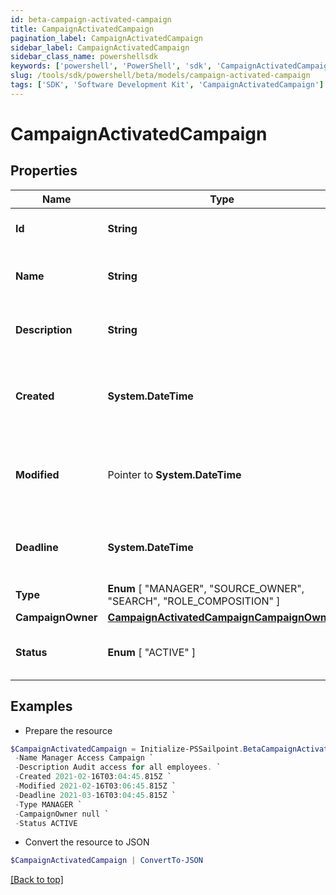 ```yaml
---
id: beta-campaign-activated-campaign
title: CampaignActivatedCampaign
pagination_label: CampaignActivatedCampaign
sidebar_label: CampaignActivatedCampaign
sidebar_class_name: powershellsdk
keywords: ['powershell', 'PowerShell', 'sdk', 'CampaignActivatedCampaign'] 
slug: /tools/sdk/powershell/beta/models/campaign-activated-campaign
tags: ['SDK', 'Software Development Kit', 'CampaignActivatedCampaign']
---
```



# CampaignActivatedCampaign

## Properties

Name | Type | Description | Notes
------------ | ------------- | ------------- | -------------
**Id** |  **String** | Unique ID for the campaign. | [required]
**Name** |  **String** | The human friendly name of the campaign. | [required]
**Description** |  **String** | Extended description of the campaign. | [required]
**Created** |  **System.DateTime** | The date and time the campaign was created. | [required]
**Modified** |  Pointer to **System.DateTime** | The date and time the campaign was last modified. | [optional] 
**Deadline** |  **System.DateTime** | The date and time the campaign is due. | [required]
**Type** |   **Enum** [  "MANAGER",    "SOURCE_OWNER",    "SEARCH",    "ROLE_COMPOSITION" ] | The type of campaign. | [required]
**CampaignOwner** |  [**CampaignActivatedCampaignCampaignOwner**](campaign-activated-campaign-campaign-owner) |  | [required]
**Status** |   **Enum** [  "ACTIVE" ] | The current status of the campaign. | [required]

## Examples

- Prepare the resource
```powershell
$CampaignActivatedCampaign = Initialize-PSSailpoint.BetaCampaignActivatedCampaign  -Id 2c91808576f886190176f88cac5a0010 `
 -Name Manager Access Campaign `
 -Description Audit access for all employees. `
 -Created 2021-02-16T03:04:45.815Z `
 -Modified 2021-02-16T03:06:45.815Z `
 -Deadline 2021-03-16T03:04:45.815Z `
 -Type MANAGER `
 -CampaignOwner null `
 -Status ACTIVE
```

- Convert the resource to JSON
```powershell
$CampaignActivatedCampaign | ConvertTo-JSON
```


[[Back to top]](#) 

